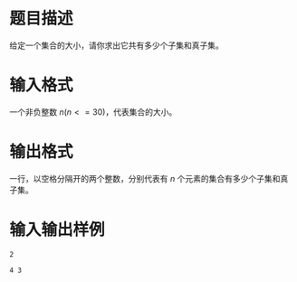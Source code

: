 # 题目描述

给定一个集合的大小，请你求出它共有多少个子集和真子集。

# 输入格式

一个非负整数 $n(n<=30)$，代表集合的大小。

# 输出格式

一行，以空格分隔开的两个整数，分别代表有 $n$ 个元素的集合有多少个子集和真子集。

# 输入输出样例

```input1
2
```

```output1
4 3
```
